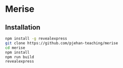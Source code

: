 # Merise

## Installation

```bash
npm install -g revealexpress
git clone https://github.com/pjehan-teaching/merise
cd merise
npm install
npm run build
revealexpress
```
